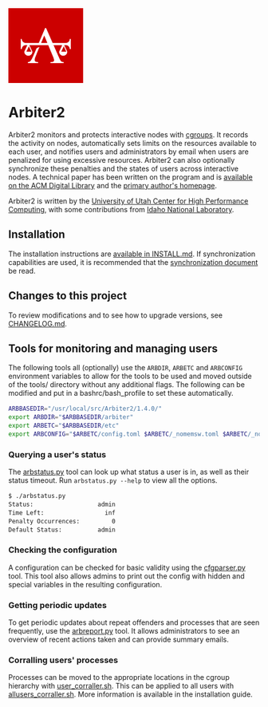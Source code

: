 <img src="resources/arbiter2.png" width="150px" />

# Arbiter2
Arbiter2 monitors and protects interactive nodes with [cgroups](https://en.wikipedia.org/wiki/Cgroups). It records the activity on nodes, automatically sets limits on the resources available to each user, and notifies users and administrators by email when users are penalized for using excessive resources. Arbiter2 can also optionally synchronize these penalties and the states of users across interactive nodes. A technical paper has been written on the program and is [available on the ACM Digital Library](https://doi.org/10.1145/3332186.3333043) and the [primary author's homepage](https://dylngg.github.io/resources/arbiterTechPaper.pdf).

Arbiter2 is written by the [University of Utah Center for High Performance Computing](https://www.chpc.utah.edu/), with some contributions from [Idaho National Laboratory](https://inl.gov).

## Installation
The installation instructions are [available in INSTALL.md](INSTALL.md). If synchronization capabilities are used, it is recommended that the [synchronization document](SYNCHRONIZATION.md) be read.

## Changes to this project
To review modifications and to see how to upgrade versions, see [CHANGELOG.md](CHANGELOG.md).

## Tools for monitoring and managing users

The following tools all (optionally) use the `ARBDIR`, `ARBETC` and `ARBCONFIG` environment variables to allow for the tools to be used and moved outside of the tools/ directory without any additional flags. The following can be modified and put in a bashrc/bash\_profile to set these automatically.
```bash
ARBBASEDIR="/usr/local/src/Arbiter2/1.4.0/"
export ARBDIR="$ARBBASEDIR/arbiter"
export ARBETC="$ARBBASEDIR/etc"
export ARBCONFIG="$ARBETC/config.toml $ARBETC/_nomemsw.toml $ARBETC/_noperms.toml"
```

### Querying a user's status
The [arbstatus.py](tools/arbstatus.py) tool can look up what status a user is in, as well as their status timeout. Run `arbstatus.py --help` to view all the options.
```bash
$ ./arbstatus.py
Status:                  admin
Time Left:                 inf
Penalty Occurrences:         0
Default Status:          admin
```

### Checking the configuration
A configuration can be checked for basic validity using the [cfgparser.py](tools/cfgparser.py) tool. This tool also allows admins to print out the config with hidden and special variables in the resulting configuration.

### Getting periodic updates
To get periodic updates about repeat offenders and processes that are seen frequently, use the [arbreport.py](tools/arbreport.py) tool. It allows administrators to see an overview of recent actions taken and can provide summary emails.

### Corralling users' processes
Processes can be moved to the appropriate locations in the cgroup hierarchy with [user_corraller.sh](tools/user_corraller.sh). This can be applied to all users with [allusers_corraller.sh](tools/allusers_corraller.sh). More information is available in the installation guide.
